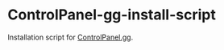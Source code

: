 # ControlPanel-gg-install-script

Installation script for [ControlPanel.gg](https://controlpanel.gg).
